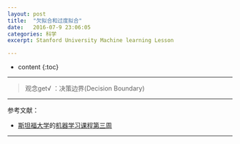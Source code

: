 ```yaml
---
layout: post
title:  "欠拟合和过度拟合"
date:   2016-07-9 23:06:05
categories: 科学
excerpt: Stanford University Machine learning Lesson

---
```


* content
{:toc}

---

> 观念get√ ：决策边界(Decision Boundary)


---

参考文献：

* [斯坦福大学](https://art.calarts.edu/)的[机器学习课程第三周](https://www.coursera.org/learn/machine-learning/home/week/3)

---
